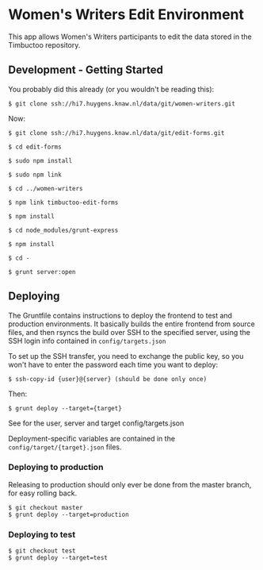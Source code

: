 # Women's Writers Edit Environment

This app allows Women's Writers participants to edit the data stored in the Timbuctoo repository.

## Development - Getting Started

You probably did this already (or you wouldn't be reading this):

	$ git clone ssh://hi7.huygens.knaw.nl/data/git/women-writers.git

Now:

	$ git clone ssh://hi7.huygens.knaw.nl/data/git/edit-forms.git

	$ cd edit-forms

	$ sudo npm install

	$ sudo npm link

	$ cd ../women-writers

	$ npm link timbuctoo-edit-forms

	$ npm install

	$ cd node_modules/grunt-express
	
	$ npm install
	
	$ cd -

	$ grunt server:open

## Deploying

The Gruntfile contains instructions to deploy the frontend to test and production environments. It basically builds the entire frontend from source files, and then rsyncs the build over SSH to the specified server, using the SSH login info contained in `config/targets.json`

To set up the SSH transfer, you need to exchange the public key, so you won't have to enter the password each time you want to deploy:

	$ ssh-copy-id {user}@{server} (should be done only once)
	
Then:

	$ grunt deploy --target={target}
 
See for the user, server and target config/targets.json

Deployment-specific variables are contained in the `config/target/{target}.json` files.

### Deploying to production

Releasing to production should only ever be done from the master branch, for easy rolling back.

	$ git checkout master
	$ grunt deploy --target=production

### Deploying to test
	
	$ git checkout test
	$ grunt deploy --target=test
